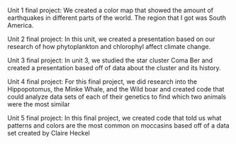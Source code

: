 Unit 1 final project:
We created a color map that showed the amount of earthquakes in different parts of the world. The region that I got was South America. 

Unit 2 final project:
In this unit, we created a presentation based on our research of how phytoplankton and chlorophyl affect climate change. 

Unit 3 final project:
In unit 3, we studied the star cluster Coma Ber and created a presentation based off of data about the cluster and its history. 

Unit 4 final project:
For this final project, we did research into the Hippopotomus, the Minke Whale, and the Wild boar and created code that could analyze data sets of each of their genetics to find which two animals were the most similar

Unit 5 final project:
In this final project, we created code that told us what patterns and colors are the most common on moccasins based off of a data set created by Claire Heckel

